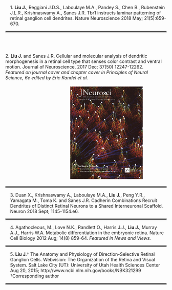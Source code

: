 <meta name="viewport" content="width=device-width, initial-scale=1.0">
<link href="https://cdn.jsdelivr.net/npm/bootstrap@5.0.0-beta3/dist/css/bootstrap.min.css" rel="stylesheet" integrity="sha384-eOJMYsd53ii+scO/bJGFsiCZc+5NDVN2yr8+0RDqr0Ql0h+rP48ckxlpbzKgwra6" crossorigin="anonymous">


<!--publications 1 without image, simple markdown text-->
 <div style="margin-left:15px">
        <!--publication text-->
        <p>1. <b>Liu J.</b>, Reggiani J.D.S., Laboulaye M.A., Pandey S., Chen B., Rubenstein J.L.R., Krishnaswamy A., Sanes J.R. Tbr1 instructs laminar patterning of retinal ganglion cell dendrites. Nature Neuroscience 2018 May; 21(5):659-670. 
        </p>
  </div>
   
<hr style="border:2px solid gray"> </hr>

<!--publications 2 with image, enclose text in p tag-->
  <div class="container-fluid bg-white">
    <div class="row">
      <div class="col-sm-6" >
        <!--publication text-->
        <p> <br><br><br>2. <b>Liu J.</b> and Sanes J.R. Cellular and molecular analysis of dendritic morphogenesis in a retinal cell type that senses color contrast and ventral motion. Journal of Neuroscience, 2017 Dec; 37(50) 12247-12262.
         <br><i>Featured on journal cover and chapter cover in Principles of Neural Science, 6e edited by Eric Kandel et al.</i>
        </p>
      </div>
      <!--journal image-->
      <div class="col-sm-6" style="padding-left:200px">
          <img src="resources/Liu and Sanes 2017 with cover.png" height=300px weight=225px> 
      </div>
    </div>
  </div>  

<hr style="border:2px solid gray;"> </hr>

<!--publications 3 without image, simple markdown text-->
 <div style="margin-left:15px">
        <!--publication text-->
        <p>3. Duan X., Krishnaswamy A., Laboulaye M.A., <b>Liu J.</b>, Peng Y.R., Yamagata M., Toma K. and Sanes J.R. Cadherin Combinations Recruit Dendrites of Distinct Retinal Neurons to a Shared Interneuronal Scaffold. Neuron 2018 Sept; 1145-1154.e6.
        </p>
  </div>
  
<hr style="border:2px solid gray"> </hr>

<!--publications 4 without image, simple markdown text-->
 <div style="margin-left:15px">
        <!--publication text-->
        <p>4. Agathocleous, M., Love N.K., Randlett O., Harris J.J., <b>Liu J.</b>, Murray A.J., Harris W.A. Metabolic differentiation in the embryonic retina. Nature Cell Biology 2012 Aug; 14(8) 859-64. <i>Featured in News and Views.</i>
        </p>
  </div>

<hr style="border:2px solid gray"> </hr>

<!--publications 5 without image, simple markdown text-->
 <div style="margin-left:15px">
        <!--publication text-->
        <p>5. <b>Liu J.</b>† The Anatomy and Physiology of Direction-Selective Retinal Ganglion Cells. Webvision: The Organization of the Retina and Visual System. Salt Lake City (UT): University of Utah Health Sciences Center Aug 20, 2015; http://www.ncbi.nlm.nih.gov/books/NBK321299 †Corresponding author 
        </p>
  </div>

<hr style="border:2px solid gray"> </hr>
